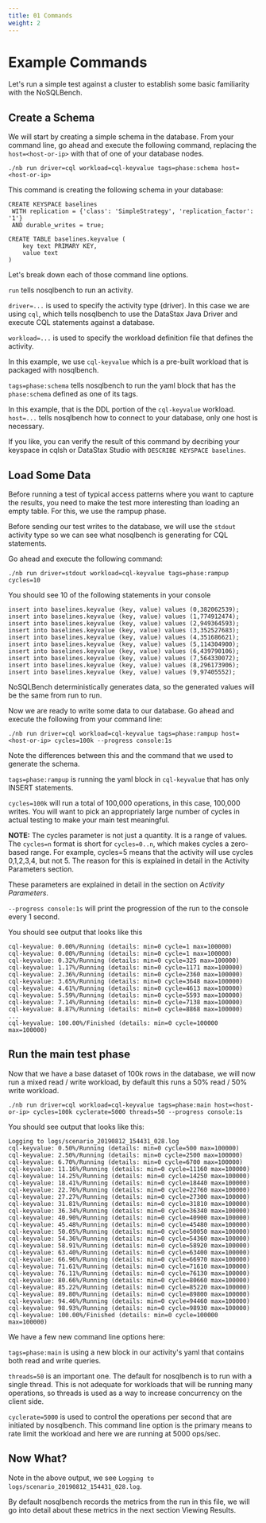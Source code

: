 ```yaml
---
title: 01 Commands
weight: 2
---
```


# Example Commands

Let's run a simple test against a cluster to establish some basic
familiarity with the NoSQLBench.

## Create a Schema

We will start by creating a simple schema in the database. From your
command line, go ahead and execute the following command, replacing
the `host=<host-or-ip>` with that of one of your database nodes.

```text
./nb run driver=cql workload=cql-keyvalue tags=phase:schema host=<host-or-ip>
```

This command is creating the following schema in your database:

```cql
CREATE KEYSPACE baselines
 WITH replication = {'class': 'SimpleStrategy', 'replication_factor': '1'}
 AND durable_writes = true;

CREATE TABLE baselines.keyvalue (
    key text PRIMARY KEY,
    value text
)
```

Let's break down each of those command line options.

`run` tells nosqlbench to run an activity.

`driver=...` is used to specify the activity type (driver). In this case
we are using `cql`, which tells nosqlbench to use the DataStax Java Driver
and execute CQL statements against a database.

`workload=...` is used to specify the workload definition file that
defines the activity.

In this example, we use `cql-keyvalue` which is a pre-built workload that
is packaged with nosqlbench.

`tags=phase:schema` tells nosqlbench to run the yaml block that has
the `phase:schema` defined as one of its tags.

In this example, that is the DDL portion of the `cql-keyvalue`
workload. `host=...` tells nosqlbench how to connect to your database,
only one host is necessary.

If you like, you can verify the result of this command by decribing your
keyspace in cqlsh or DataStax Studio with
`DESCRIBE KEYSPACE baselines`.

## Load Some Data

Before running a test of typical access patterns where you want to capture
the results, you need to make the test more interesting than loading an
empty table. For this, we use the rampup phase.

Before sending our test writes to the database, we will use the `stdout`
activity type so we can see what nosqlbench is generating for CQL
statements.

Go ahead and execute the following command:

    ./nb run driver=stdout workload=cql-keyvalue tags=phase:rampup cycles=10

You should see 10 of the following statements in your console

```cql
insert into baselines.keyvalue (key, value) values (0,382062539);
insert into baselines.keyvalue (key, value) values (1,774912474);
insert into baselines.keyvalue (key, value) values (2,949364593);
insert into baselines.keyvalue (key, value) values (3,352527683);
insert into baselines.keyvalue (key, value) values (4,351686621);
insert into baselines.keyvalue (key, value) values (5,114304900);
insert into baselines.keyvalue (key, value) values (6,439790106);
insert into baselines.keyvalue (key, value) values (7,564330072);
insert into baselines.keyvalue (key, value) values (8,296173906);
insert into baselines.keyvalue (key, value) values (9,97405552);
```

NoSQLBench deterministically generates data, so the generated values will
be the same from run to run.

Now we are ready to write some data to our database. Go ahead and execute
the following from your command line:

    ./nb run driver=cql workload=cql-keyvalue tags=phase:rampup host=<host-or-ip> cycles=100k --progress console:1s

Note the differences between this and the command that we used to generate
the schema.

`tags=phase:rampup` is running the yaml block in `cql-keyvalue` that has
only INSERT statements.

`cycles=100k` will run a total of 100,000 operations, in this case,
100,000 writes. You will want to pick an appropriately large number of
cycles in actual testing to make your main test meaningful.

**NOTE:**
The cycles parameter is not just a quantity. It is a range of values.
The `cycles=n` format is short for
`cycles=0..n`, which makes cycles a zero-based range. For example,
cycles=5 means that the activity will use cycles 0,1,2,3,4, but not 5. The
reason for this is explained in detail in the Activity Parameters section.

These parameters are explained in detail in the section on _Activity
Parameters_.

`--progress console:1s` will print the progression of the run to the
console every 1 second.

You should see output that looks like this

```text
cql-keyvalue: 0.00%/Running (details: min=0 cycle=1 max=100000)
cql-keyvalue: 0.00%/Running (details: min=0 cycle=1 max=100000)
cql-keyvalue: 0.32%/Running (details: min=0 cycle=325 max=100000)
cql-keyvalue: 1.17%/Running (details: min=0 cycle=1171 max=100000)
cql-keyvalue: 2.36%/Running (details: min=0 cycle=2360 max=100000)
cql-keyvalue: 3.65%/Running (details: min=0 cycle=3648 max=100000)
cql-keyvalue: 4.61%/Running (details: min=0 cycle=4613 max=100000)
cql-keyvalue: 5.59%/Running (details: min=0 cycle=5593 max=100000)
cql-keyvalue: 7.14%/Running (details: min=0 cycle=7138 max=100000)
cql-keyvalue: 8.87%/Running (details: min=0 cycle=8868 max=100000)
...
cql-keyvalue: 100.00%/Finished (details: min=0 cycle=100000 max=100000)
```

## Run the main test phase

Now that we have a base dataset of 100k rows in the database, we will now
run a mixed read / write workload, by default this runs a 50% read / 50%
write workload.

    ./nb run driver=cql workload=cql-keyvalue tags=phase:main host=<host-or-ip> cycles=100k cyclerate=5000 threads=50 --progress console:1s

You should see output that looks like this:

```text
Logging to logs/scenario_20190812_154431_028.log
cql-keyvalue: 0.50%/Running (details: min=0 cycle=500 max=100000)
cql-keyvalue: 2.50%/Running (details: min=0 cycle=2500 max=100000)
cql-keyvalue: 6.70%/Running (details: min=0 cycle=6700 max=100000)
cql-keyvalue: 11.16%/Running (details: min=0 cycle=11160 max=100000)
cql-keyvalue: 14.25%/Running (details: min=0 cycle=14250 max=100000)
cql-keyvalue: 18.41%/Running (details: min=0 cycle=18440 max=100000)
cql-keyvalue: 22.76%/Running (details: min=0 cycle=22760 max=100000)
cql-keyvalue: 27.27%/Running (details: min=0 cycle=27300 max=100000)
cql-keyvalue: 31.81%/Running (details: min=0 cycle=31810 max=100000)
cql-keyvalue: 36.34%/Running (details: min=0 cycle=36340 max=100000)
cql-keyvalue: 40.90%/Running (details: min=0 cycle=40900 max=100000)
cql-keyvalue: 45.48%/Running (details: min=0 cycle=45480 max=100000)
cql-keyvalue: 50.05%/Running (details: min=0 cycle=50050 max=100000)
cql-keyvalue: 54.36%/Running (details: min=0 cycle=54360 max=100000)
cql-keyvalue: 58.91%/Running (details: min=0 cycle=58920 max=100000)
cql-keyvalue: 63.40%/Running (details: min=0 cycle=63400 max=100000)
cql-keyvalue: 66.96%/Running (details: min=0 cycle=66970 max=100000)
cql-keyvalue: 71.61%/Running (details: min=0 cycle=71610 max=100000)
cql-keyvalue: 76.11%/Running (details: min=0 cycle=76130 max=100000)
cql-keyvalue: 80.66%/Running (details: min=0 cycle=80660 max=100000)
cql-keyvalue: 85.22%/Running (details: min=0 cycle=85220 max=100000)
cql-keyvalue: 89.80%/Running (details: min=0 cycle=89800 max=100000)
cql-keyvalue: 94.46%/Running (details: min=0 cycle=94460 max=100000)
cql-keyvalue: 98.93%/Running (details: min=0 cycle=98930 max=100000)
cql-keyvalue: 100.00%/Finished (details: min=0 cycle=100000 max=100000)
```

We have a few new command line options here:

`tags=phase:main` is using a new block in our activity's yaml that
contains both read and write queries.

`threads=50` is an important one. The default for nosqlbench is to run
with a single thread. This is not adequate for workloads that will be
running many operations, so threads is used as a way to increase
concurrency on the client side.

`cyclerate=5000` is used to control the operations per second that are
initiated by nosqlbench. This command line option is the primary means to
rate limit the workload and here we are running at 5000 ops/sec.

## Now What?

Note in the above output, we
see `Logging to logs/scenario_20190812_154431_028.log`.

By default nosqlbench records the metrics from the run in this file, we
will go into detail about these metrics in the next section Viewing
Results.
